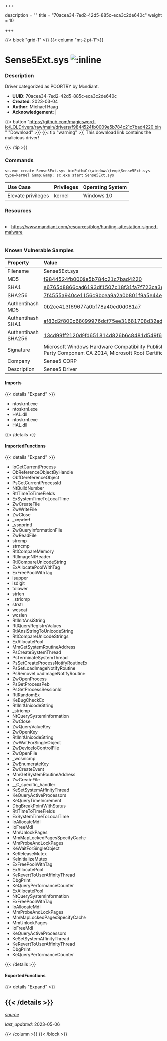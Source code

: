 +++

description = ""
title = "70acea34-7ed2-42d5-885c-eca3c2de640c"
weight = 10

+++


{{< block "grid-1" >}}
{{< column "mt-2 pt-1">}}


# Sense5Ext.sys ![:inline](/images/twitter_verified.png) 


### Description

Driver categorized as POORTRY by Mandiant.
- **UUID**: 70acea34-7ed2-42d5-885c-eca3c2de640c
- **Created**: 2023-03-04
- **Author**: Michael Haag
- **Acknowledgement**:  | [](https://twitter.com/)

{{< button "https://github.com/magicsword-io/LOLDrivers/raw/main/drivers/f9844524fb0009e5b784c21c7bad4220.bin" "Download" >}}
{{< tip "warning" >}}
This download link contains the malicious driver!

{{< /tip >}}

### Commands

```
sc.exe create Sense5Ext.sys binPath=C:\windows\temp\Sense5Ext.sys type=kernel &amp;&amp; sc.exe start Sense5Ext.sys
```

| Use Case | Privileges | Operating System | 
|:---- | ---- | ---- |
| Elevate privileges | kernel | Windows 10 |

### Resources
<br>
<li><a href="https://www.mandiant.com/resources/blog/hunting-attestation-signed-malware">https://www.mandiant.com/resources/blog/hunting-attestation-signed-malware</a></li>
<br>

### Known Vulnerable Samples

| Property           | Value |
|:-------------------|:------|
| Filename           | Sense5Ext.sys |
| MD5                | [f9844524fb0009e5b784c21c7bad4220](https://www.virustotal.com/gui/file/f9844524fb0009e5b784c21c7bad4220) |
| SHA1               | [e6765d8866cad6193df1507c18f31fa7f723ca3e](https://www.virustotal.com/gui/file/e6765d8866cad6193df1507c18f31fa7f723ca3e) |
| SHA256             | [7f4555a940ce1156c9bcea9a2a0b801f9a5e44ec9400b61b14a7b1a6404ffdf6](https://www.virustotal.com/gui/file/7f4555a940ce1156c9bcea9a2a0b801f9a5e44ec9400b61b14a7b1a6404ffdf6) |
| Authentihash MD5   | [0b2ce413f69677a0bf78a40ed0d081a7](https://www.virustotal.com/gui/search/authentihash%253A0b2ce413f69677a0bf78a40ed0d081a7) |
| Authentihash SHA1  | [af83d2f800c68099976dcf75ee31681708d32ed9](https://www.virustotal.com/gui/search/authentihash%253Aaf83d2f800c68099976dcf75ee31681708d32ed9) |
| Authentihash SHA256| [13cd99ff2120d9fd651814d826b6c8481d549f684a8fbfb2d8775c9faa1c27f5](https://www.virustotal.com/gui/search/authentihash%253A13cd99ff2120d9fd651814d826b6c8481d549f684a8fbfb2d8775c9faa1c27f5) |
| Signature         | Microsoft Windows Hardware Compatibility Publisher, Microsoft Windows Third Party Component CA 2014, Microsoft Root Certificate Authority 2010   |
| Company           | Sense5 CORP |
| Description       | Sense5 Driver |


#### Imports
{{< details "Expand" >}}
* ntoskrnl.exe
* ntoskrnl.exe
* HAL.dll
* ntoskrnl.exe
* HAL.dll

{{< /details >}}
#### ImportedFunctions
{{< details "Expand" >}}
* IoGetCurrentProcess
* ObReferenceObjectByHandle
* ObfDereferenceObject
* PsGetCurrentProcessId
* NtBuildNumber
* RtlTimeToTimeFields
* ExSystemTimeToLocalTime
* ZwCreateFile
* ZwWriteFile
* ZwClose
* _snprintf
* _vsnprintf
* ZwQueryInformationFile
* ZwReadFile
* strcmp
* strncmp
* RtlCompareMemory
* RtlImageNtHeader
* RtlCompareUnicodeString
* ExAllocatePoolWithTag
* ExFreePoolWithTag
* isupper
* isdigit
* tolower
* strlen
* _stricmp
* strstr
* wcscat
* wcslen
* RtlInitAnsiString
* RtlQueryRegistryValues
* RtlAnsiStringToUnicodeString
* RtlCompareUnicodeStrings
* ExAllocatePool
* MmGetSystemRoutineAddress
* PsCreateSystemThread
* PsTerminateSystemThread
* PsSetCreateProcessNotifyRoutineEx
* PsSetLoadImageNotifyRoutine
* PsRemoveLoadImageNotifyRoutine
* ZwOpenProcess
* PsGetProcessPeb
* PsGetProcessSessionId
* RtlRandomEx
* KeBugCheckEx
* RtlInitUnicodeString
* _stricmp
* NtQuerySystemInformation
* ZwClose
* ZwQueryValueKey
* ZwOpenKey
* RtlInitUnicodeString
* ZwWaitForSingleObject
* ZwDeviceIoControlFile
* ZwOpenFile
* _wcsnicmp
* ZwEnumerateKey
* ZwCreateEvent
* MmGetSystemRoutineAddress
* ZwCreateFile
* __C_specific_handler
* KeSetSystemAffinityThread
* KeQueryActiveProcessors
* KeQueryTimeIncrement
* DbgBreakPointWithStatus
* RtlTimeToTimeFields
* ExSystemTimeToLocalTime
* IoAllocateMdl
* IoFreeMdl
* MmUnlockPages
* MmMapLockedPagesSpecifyCache
* MmProbeAndLockPages
* KeWaitForSingleObject
* KeReleaseMutex
* KeInitializeMutex
* ExFreePoolWithTag
* ExAllocatePool
* KeRevertToUserAffinityThread
* DbgPrint
* KeQueryPerformanceCounter
* ExAllocatePool
* NtQuerySystemInformation
* ExFreePoolWithTag
* IoAllocateMdl
* MmProbeAndLockPages
* MmMapLockedPagesSpecifyCache
* MmUnlockPages
* IoFreeMdl
* KeQueryActiveProcessors
* KeSetSystemAffinityThread
* KeRevertToUserAffinityThread
* DbgPrint
* KeQueryPerformanceCounter

{{< /details >}}
#### ExportedFunctions
{{< details "Expand" >}}

{{< /details >}}
-----



[*source*](https://github.com/magicsword-io/LOLDrivers/tree/main/yaml/70acea34-7ed2-42d5-885c-eca3c2de640c.yaml)

*last_updated:* 2023-05-06








{{< /column >}}
{{< /block >}}
